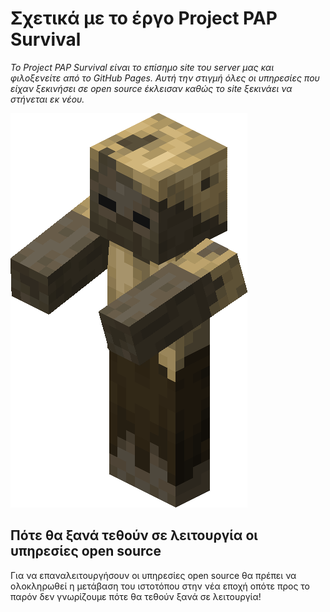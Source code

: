 # Σχετικά με το έργο Project PAP Survival

*Το Project PAP Survival είναι το επίσημο site του server μας και φιλοξενείτε από το GitHub Pages. Αυτή την στιγμή όλες οι υπηρεσίες που είχαν ξεκινήσει σε open source έκλεισαν καθώς το site ξεκινάει να στήνεται εκ νέου.*

![Thumbnail of Project PAP Survival](assets/logo.png)

## Πότε θα ξανά τεθούν σε λειτουργία οι υπηρεσίες open source

Για να επαναλειτουργήσουν οι υπηρεσίες open source θα πρέπει να ολοκληρωθεί η μετάβαση του ιστοτόπου στην νέα εποχή οπότε προς το παρόν δεν γνωρίζουμε πότε θα τεθούν ξανά σε λειτουργία!
